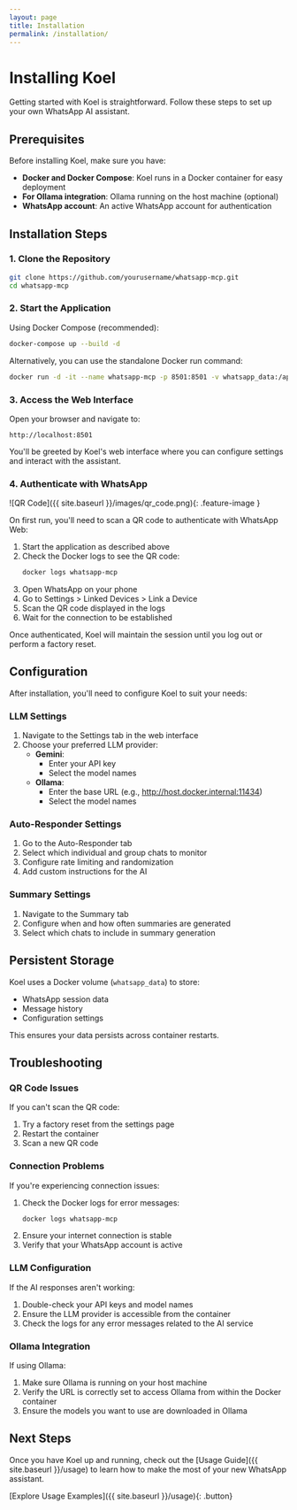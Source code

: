 ```yaml
---
layout: page
title: Installation
permalink: /installation/
---
```


# Installing Koel

Getting started with Koel is straightforward. Follow these steps to set up your own WhatsApp AI assistant.

## Prerequisites

Before installing Koel, make sure you have:

- **Docker and Docker Compose**: Koel runs in a Docker container for easy deployment
- **For Ollama integration**: Ollama running on the host machine (optional)
- **WhatsApp account**: An active WhatsApp account for authentication

## Installation Steps

### 1. Clone the Repository

```bash
git clone https://github.com/yourusername/whatsapp-mcp.git
cd whatsapp-mcp
```

### 2. Start the Application

Using Docker Compose (recommended):

```bash
docker-compose up --build -d
```

Alternatively, you can use the standalone Docker run command:

```bash
docker run -d -it --name whatsapp-mcp -p 8501:8501 -v whatsapp_data:/app/whatsapp-bridge/store yourusername/whatsapp-mcp:latest
```

### 3. Access the Web Interface

Open your browser and navigate to:

```
http://localhost:8501
```

You'll be greeted by Koel's web interface where you can configure settings and interact with the assistant.

### 4. Authenticate with WhatsApp

![QR Code]({{ site.baseurl }}/images/qr_code.png){: .feature-image }

On first run, you'll need to scan a QR code to authenticate with WhatsApp Web:

1. Start the application as described above
2. Check the Docker logs to see the QR code:
   ```bash
   docker logs whatsapp-mcp
   ```
3. Open WhatsApp on your phone
4. Go to Settings > Linked Devices > Link a Device
5. Scan the QR code displayed in the logs
6. Wait for the connection to be established

Once authenticated, Koel will maintain the session until you log out or perform a factory reset.

## Configuration

After installation, you'll need to configure Koel to suit your needs:

### LLM Settings

1. Navigate to the Settings tab in the web interface
2. Choose your preferred LLM provider:
   - **Gemini**:
     - Enter your API key
     - Select the model names
   - **Ollama**:
     - Enter the base URL (e.g., http://host.docker.internal:11434)
     - Select the model names

### Auto-Responder Settings

1. Go to the Auto-Responder tab
2. Select which individual and group chats to monitor
3. Configure rate limiting and randomization
4. Add custom instructions for the AI

### Summary Settings

1. Navigate to the Summary tab
2. Configure when and how often summaries are generated
3. Select which chats to include in summary generation

## Persistent Storage

Koel uses a Docker volume (`whatsapp_data`) to store:
- WhatsApp session data
- Message history
- Configuration settings

This ensures your data persists across container restarts.

## Troubleshooting

### QR Code Issues

If you can't scan the QR code:
1. Try a factory reset from the settings page
2. Restart the container
3. Scan a new QR code

### Connection Problems

If you're experiencing connection issues:
1. Check the Docker logs for error messages:
   ```bash
   docker logs whatsapp-mcp
   ```
2. Ensure your internet connection is stable
3. Verify that your WhatsApp account is active

### LLM Configuration

If the AI responses aren't working:
1. Double-check your API keys and model names
2. Ensure the LLM provider is accessible from the container
3. Check the logs for any error messages related to the AI service

### Ollama Integration

If using Ollama:
1. Make sure Ollama is running on your host machine
2. Verify the URL is correctly set to access Ollama from within the Docker container
3. Ensure the models you want to use are downloaded in Ollama

## Next Steps

Once you have Koel up and running, check out the [Usage Guide]({{ site.baseurl }}/usage) to learn how to make the most of your new WhatsApp assistant.

[Explore Usage Examples]({{ site.baseurl }}/usage){: .button}